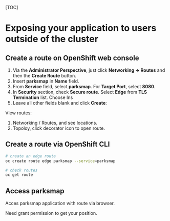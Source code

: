 [TOC]

# Exposing your application to users outside of the cluster



## Create a route on OpenShift web console

1. Via the **Administrator Perspective**, just click **Networking → Routes** and then the **Create Route** button.
2. Insert **parksmap** in **Name** field.
3. From **Service** field, select **parksmap**. For **Target Port**, select **8080**.
4. In **Security** section, check **Secure route**. Select **Edge** from **TLS Termination** list. Choose Ins
5. Leave all other fields blank and click **Create**:



View routes:

1. Networking / Routes, and see locations.
2. Topoloy, click decorator icon to open route.



## Create a route via OpenShift CLI



```bash
# create an edge route
oc create route edge parksmap --service=parksmap

# check routes
oc get route
```





## Access parksmap

Acces parksmap application with route via browser.

Need grant permission to get your position.



